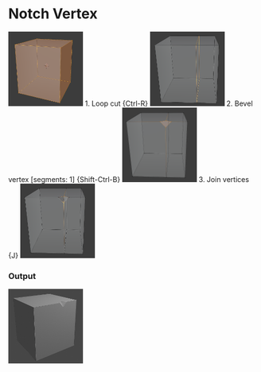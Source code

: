 # Notch Vertex

<img src="../../_Commons/Cube.PNG" width="150" height="150">
1. Loop cut {Ctrl-R}
<img src="1.PNG" width="150" height="150">
2. Bevel vertex [segments: 1] {Shift-Ctrl-B}
<img src="2.PNG" width="150" height="150">
3. Join vertices {J}
<img src="3.PNG" width="150" height="150">

### Output
<img src="output.PNG" width="150" height="150">


